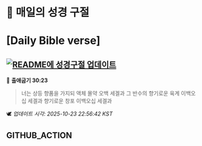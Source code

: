 # 🙏 매일의 성경 구절
# [Daily Bible verse]
## [![README에 성경구절 업데이트](https://github.com/DONGSUKA/first_test/actions/workflows/update-readme-bible.yml/badge.svg)](https://github.com/DONGSUKA/first_test/actions/workflows/update-readme-bible.yml)
<!-- START_BIBLE_VERSE -->
📖 **출애굽기 30:23**
> 너는 상등 향품을 가지되 액체 몰약 오백 세겔과 그 반수의 향기로운 육계 이백오십 세겔과 향기로운 창포 이백오십 세겔과

🕊️ _업데이트 시각: 2025-10-23 22:56:42 KST_
  <!-- END_BIBLE_VERSE -->
## GITHUB_ACTION
